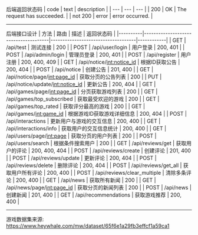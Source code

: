 后端返回状态码
| code | text | description |
| --- | --- | --- |
| 200  | OK   | The request has succeeded. |
| not 200 | error | error occurred. |


---
后端接口设计
| 方法     | 路由                                 | 描述                               | 返回状态码 |
|----------|--------------------------------------|------------------------------------|------------|
| GET      | /api/test                            | 测试连接                          | 200        |
| POST     | /api/user/login                      | 用户登录                          | 200, 401   |
| POST     | /api/admin/login                     | 管理员登录                        | 200, 401   |
| POST     | /api/register                        | 用户注册                          | 200, 400, 409 |
| GET      | /api/notice/<int:notice_id>         | 根据ID获取公告                    | 200, 404   |
| POST     | /api/notice                          | 创建公告                          | 201, 400   |
| GET      | /api/notice/page/<int:page_id>      | 获取分页的公告列表                | 200        |
| PUT      | /api/notice/update/<int:notice_id>  | 更新公告                          | 200, 404   |
| GET      | /api/games/page/<int:page_id>       | 分页获取游戏列表                  | 200        |
| GET      | /api/games/top_subscribed            | 获取最受欢迎的游戏                | 200        |
| GET      | /api/games/top_rated                 | 获取评分最高的游戏                | 200        |
| GET      | /api/games/<int:game_id>            | 根据游戏ID获取游戏详细信息        | 200, 404   |
| POST     | /api/interactions                    | 更新用户与游戏的交互信息         | 200, 400   |
| GET      | /api/interactions/info               | 获取用户的交互信息统计           | 200, 400   |
| GET      | /api/users/page/<int:page>          | 获取分页的用户列表                | 200        |
| POST     | /api/users/search                    | 根据条件搜索用户                  | 200        |
| GET      | /api/reviews/get                    | 获取用户的评论                    | 200, 400, 404 |
| POST     | /api/reviews/create                  | 创建评论                          | 201, 400   |
| POST     | /api/reviews/update                  | 更新评论                          | 200, 404   |
| POST     | /api/reviews/delete                  | 删除评论                          | 200, 404   |
| POST     | /api/reviews/get_all                 | 获取用户所有评论                  | 200, 400   |
| POST     | /api/reviews/clear_multiple          | 清除多条评论                      | 200, 400   |
| GET      | /api/news                            | 获取所有新闻                      | 200        |
| GET      | /api/news/page/<int:page_id>        | 获取分页的新闻列表                | 200        |
| POST     | /api/news                              | 创建新闻                          | 201, 400   |
| GET      | /api/recommendations                 | 获取游戏推荐                      | 200, 400   |


---
游戏数据集来源: https://www.heywhale.com/mw/dataset/65f6e1a29fb3effcf1a59ca1

